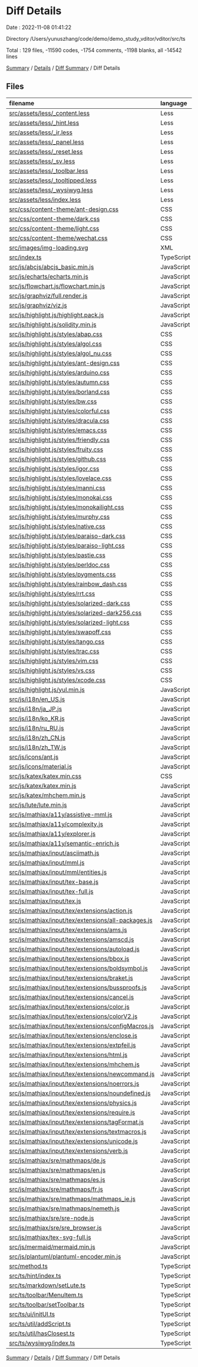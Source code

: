 # Diff Details

Date : 2022-11-08 01:41:22

Directory /Users/yunuszhang/code/demo/demo_study_vditor/vditor/src/ts

Total : 129 files,  -11590 codes, -1754 comments, -1198 blanks, all -14542 lines

[Summary](results.md) / [Details](details.md) / [Diff Summary](diff.md) / Diff Details

## Files
| filename | language | code | comment | blank | total |
| :--- | :--- | ---: | ---: | ---: | ---: |
| [src/assets/less/_content.less](/src/assets/less/_content.less) | Less | -245 | 0 | -39 | -284 |
| [src/assets/less/_hint.less](/src/assets/less/_hint.less) | Less | -60 | 0 | -8 | -68 |
| [src/assets/less/_ir.less](/src/assets/less/_ir.less) | Less | -228 | -1 | -47 | -276 |
| [src/assets/less/_panel.less](/src/assets/less/_panel.less) | Less | -92 | -6 | -13 | -111 |
| [src/assets/less/_reset.less](/src/assets/less/_reset.less) | Less | -505 | 0 | -99 | -604 |
| [src/assets/less/_sv.less](/src/assets/less/_sv.less) | Less | -107 | 0 | -26 | -133 |
| [src/assets/less/_toolbar.less](/src/assets/less/_toolbar.less) | Less | -155 | 0 | -26 | -181 |
| [src/assets/less/_tooltipped.less](/src/assets/less/_tooltipped.less) | Less | -146 | -6 | -20 | -172 |
| [src/assets/less/_wysiwyg.less](/src/assets/less/_wysiwyg.less) | Less | -163 | 0 | -33 | -196 |
| [src/assets/less/index.less](/src/assets/less/index.less) | Less | -70 | 0 | -19 | -89 |
| [src/css/content-theme/ant-design.css](/src/css/content-theme/ant-design.css) | CSS | -154 | -26 | -31 | -211 |
| [src/css/content-theme/dark.css](/src/css/content-theme/dark.css) | CSS | -76 | -26 | -22 | -124 |
| [src/css/content-theme/light.css](/src/css/content-theme/light.css) | CSS | -59 | -26 | -17 | -102 |
| [src/css/content-theme/wechat.css](/src/css/content-theme/wechat.css) | CSS | -58 | -26 | -11 | -95 |
| [src/images/img-loading.svg](/src/images/img-loading.svg) | XML | -1 | 0 | 0 | -1 |
| [src/index.ts](/src/index.ts) | TypeScript | -432 | -35 | -49 | -516 |
| [src/js/abcjs/abcjs_basic.min.js](/src/js/abcjs/abcjs_basic.min.js) | JavaScript | -1 | -2 | 0 | -3 |
| [src/js/echarts/echarts.min.js](/src/js/echarts/echarts.min.js) | JavaScript | -1 | -19 | -4 | -24 |
| [src/js/flowchart.js/flowchart.min.js](/src/js/flowchart.js/flowchart.min.js) | JavaScript | -3 | -4 | -2 | -9 |
| [src/js/graphviz/full.render.js](/src/js/graphviz/full.render.js) | JavaScript | -65 | -6 | -19 | -90 |
| [src/js/graphviz/viz.js](/src/js/graphviz/viz.js) | JavaScript | -256 | -23 | -55 | -334 |
| [src/js/highlight.js/highlight.pack.js](/src/js/highlight.js/highlight.pack.js) | JavaScript | -1,612 | -5 | 0 | -1,617 |
| [src/js/highlight.js/solidity.min.js](/src/js/highlight.js/solidity.min.js) | JavaScript | -73 | 0 | 0 | -73 |
| [src/js/highlight.js/styles/abap.css](/src/js/highlight.js/styles/abap.css) | CSS | -136 | -5 | -15 | -156 |
| [src/js/highlight.js/styles/algol.css](/src/js/highlight.js/styles/algol.css) | CSS | -121 | -3 | -20 | -144 |
| [src/js/highlight.js/styles/algol_nu.css](/src/js/highlight.js/styles/algol_nu.css) | CSS | -80 | -5 | -6 | -91 |
| [src/js/highlight.js/styles/ant-design.css](/src/js/highlight.js/styles/ant-design.css) | CSS | -325 | -65 | -80 | -470 |
| [src/js/highlight.js/styles/arduino.css](/src/js/highlight.js/styles/arduino.css) | CSS | -136 | -5 | -17 | -158 |
| [src/js/highlight.js/styles/autumn.css](/src/js/highlight.js/styles/autumn.css) | CSS | -118 | -9 | -12 | -139 |
| [src/js/highlight.js/styles/borland.css](/src/js/highlight.js/styles/borland.css) | CSS | -127 | -5 | -16 | -148 |
| [src/js/highlight.js/styles/bw.css](/src/js/highlight.js/styles/bw.css) | CSS | -127 | -5 | -19 | -151 |
| [src/js/highlight.js/styles/colorful.css](/src/js/highlight.js/styles/colorful.css) | CSS | -136 | -9 | -14 | -159 |
| [src/js/highlight.js/styles/dracula.css](/src/js/highlight.js/styles/dracula.css) | CSS | -122 | -5 | -14 | -141 |
| [src/js/highlight.js/styles/emacs.css](/src/js/highlight.js/styles/emacs.css) | CSS | -135 | -19 | -14 | -168 |
| [src/js/highlight.js/styles/friendly.css](/src/js/highlight.js/styles/friendly.css) | CSS | -149 | -10 | -25 | -184 |
| [src/js/highlight.js/styles/fruity.css](/src/js/highlight.js/styles/fruity.css) | CSS | -103 | -9 | -12 | -124 |
| [src/js/highlight.js/styles/github.css](/src/js/highlight.js/styles/github.css) | CSS | -151 | -5 | -19 | -175 |
| [src/js/highlight.js/styles/igor.css](/src/js/highlight.js/styles/igor.css) | CSS | -105 | -5 | -15 | -125 |
| [src/js/highlight.js/styles/lovelace.css](/src/js/highlight.js/styles/lovelace.css) | CSS | -128 | -8 | -11 | -147 |
| [src/js/highlight.js/styles/manni.css](/src/js/highlight.js/styles/manni.css) | CSS | -121 | -9 | -10 | -140 |
| [src/js/highlight.js/styles/monokai.css](/src/js/highlight.js/styles/monokai.css) | CSS | -120 | -3 | -10 | -133 |
| [src/js/highlight.js/styles/monokailight.css](/src/js/highlight.js/styles/monokailight.css) | CSS | -153 | -14 | -14 | -181 |
| [src/js/highlight.js/styles/murphy.css](/src/js/highlight.js/styles/murphy.css) | CSS | -126 | -7 | -12 | -145 |
| [src/js/highlight.js/styles/native.css](/src/js/highlight.js/styles/native.css) | CSS | -132 | -19 | -14 | -165 |
| [src/js/highlight.js/styles/paraiso-dark.css](/src/js/highlight.js/styles/paraiso-dark.css) | CSS | -116 | -11 | -11 | -138 |
| [src/js/highlight.js/styles/paraiso-light.css](/src/js/highlight.js/styles/paraiso-light.css) | CSS | -116 | -11 | -10 | -137 |
| [src/js/highlight.js/styles/pastie.css](/src/js/highlight.js/styles/pastie.css) | CSS | -146 | -10 | -25 | -181 |
| [src/js/highlight.js/styles/perldoc.css](/src/js/highlight.js/styles/perldoc.css) | CSS | -120 | -12 | -10 | -142 |
| [src/js/highlight.js/styles/pygments.css](/src/js/highlight.js/styles/pygments.css) | CSS | -136 | -7 | -17 | -160 |
| [src/js/highlight.js/styles/rainbow_dash.css](/src/js/highlight.js/styles/rainbow_dash.css) | CSS | -143 | -5 | -17 | -165 |
| [src/js/highlight.js/styles/rrt.css](/src/js/highlight.js/styles/rrt.css) | CSS | -125 | -10 | -25 | -160 |
| [src/js/highlight.js/styles/solarized-dark.css](/src/js/highlight.js/styles/solarized-dark.css) | CSS | -123 | -11 | -13 | -147 |
| [src/js/highlight.js/styles/solarized-dark256.css](/src/js/highlight.js/styles/solarized-dark256.css) | CSS | -124 | -9 | -14 | -147 |
| [src/js/highlight.js/styles/solarized-light.css](/src/js/highlight.js/styles/solarized-light.css) | CSS | -141 | -11 | -12 | -164 |
| [src/js/highlight.js/styles/swapoff.css](/src/js/highlight.js/styles/swapoff.css) | CSS | -121 | -6 | -18 | -145 |
| [src/js/highlight.js/styles/tango.css](/src/js/highlight.js/styles/tango.css) | CSS | -161 | -10 | -13 | -184 |
| [src/js/highlight.js/styles/trac.css](/src/js/highlight.js/styles/trac.css) | CSS | -134 | -10 | -24 | -168 |
| [src/js/highlight.js/styles/vim.css](/src/js/highlight.js/styles/vim.css) | CSS | -127 | -5 | -13 | -145 |
| [src/js/highlight.js/styles/vs.css](/src/js/highlight.js/styles/vs.css) | CSS | -97 | -5 | -12 | -114 |
| [src/js/highlight.js/styles/xcode.css](/src/js/highlight.js/styles/xcode.css) | CSS | -148 | -6 | -21 | -175 |
| [src/js/highlight.js/yul.min.js](/src/js/highlight.js/yul.min.js) | JavaScript | -30 | 0 | 0 | -30 |
| [src/js/i18n/en_US.js](/src/js/i18n/en_US.js) | JavaScript | -85 | 0 | -1 | -86 |
| [src/js/i18n/ja_JP.js](/src/js/i18n/ja_JP.js) | JavaScript | -85 | 0 | -1 | -86 |
| [src/js/i18n/ko_KR.js](/src/js/i18n/ko_KR.js) | JavaScript | -85 | 0 | -1 | -86 |
| [src/js/i18n/ru_RU.js](/src/js/i18n/ru_RU.js) | JavaScript | -85 | 0 | -1 | -86 |
| [src/js/i18n/zh_CN.js](/src/js/i18n/zh_CN.js) | JavaScript | -85 | 0 | -1 | -86 |
| [src/js/i18n/zh_TW.js](/src/js/i18n/zh_TW.js) | JavaScript | -85 | 0 | -1 | -86 |
| [src/js/icons/ant.js](/src/js/icons/ant.js) | JavaScript | -174 | 0 | -1 | -175 |
| [src/js/icons/material.js](/src/js/icons/material.js) | JavaScript | -195 | 0 | -1 | -196 |
| [src/js/katex/katex.min.css](/src/js/katex/katex.min.css) | CSS | -1 | 0 | -1 | -2 |
| [src/js/katex/katex.min.js](/src/js/katex/katex.min.js) | JavaScript | -1 | -1 | -1 | -3 |
| [src/js/katex/mhchem.min.js](/src/js/katex/mhchem.min.js) | JavaScript | -1 | 0 | -1 | -2 |
| [src/js/lute/lute.min.js](/src/js/lute/lute.min.js) | JavaScript | -59 | 0 | -5 | -64 |
| [src/js/mathjax/a11y/assistive-mml.js](/src/js/mathjax/a11y/assistive-mml.js) | JavaScript | -1 | 0 | 0 | -1 |
| [src/js/mathjax/a11y/complexity.js](/src/js/mathjax/a11y/complexity.js) | JavaScript | -1 | 0 | 0 | -1 |
| [src/js/mathjax/a11y/explorer.js](/src/js/mathjax/a11y/explorer.js) | JavaScript | -1 | 0 | 0 | -1 |
| [src/js/mathjax/a11y/semantic-enrich.js](/src/js/mathjax/a11y/semantic-enrich.js) | JavaScript | -1 | 0 | 0 | -1 |
| [src/js/mathjax/input/asciimath.js](/src/js/mathjax/input/asciimath.js) | JavaScript | -1 | 0 | 0 | -1 |
| [src/js/mathjax/input/mml.js](/src/js/mathjax/input/mml.js) | JavaScript | -1 | 0 | 0 | -1 |
| [src/js/mathjax/input/mml/entities.js](/src/js/mathjax/input/mml/entities.js) | JavaScript | -1 | 0 | 0 | -1 |
| [src/js/mathjax/input/tex-base.js](/src/js/mathjax/input/tex-base.js) | JavaScript | -1 | 0 | 0 | -1 |
| [src/js/mathjax/input/tex-full.js](/src/js/mathjax/input/tex-full.js) | JavaScript | -1 | 0 | 0 | -1 |
| [src/js/mathjax/input/tex.js](/src/js/mathjax/input/tex.js) | JavaScript | -1 | 0 | 0 | -1 |
| [src/js/mathjax/input/tex/extensions/action.js](/src/js/mathjax/input/tex/extensions/action.js) | JavaScript | -1 | 0 | 0 | -1 |
| [src/js/mathjax/input/tex/extensions/all-packages.js](/src/js/mathjax/input/tex/extensions/all-packages.js) | JavaScript | -1 | 0 | 0 | -1 |
| [src/js/mathjax/input/tex/extensions/ams.js](/src/js/mathjax/input/tex/extensions/ams.js) | JavaScript | -1 | 0 | 0 | -1 |
| [src/js/mathjax/input/tex/extensions/amscd.js](/src/js/mathjax/input/tex/extensions/amscd.js) | JavaScript | -1 | 0 | 0 | -1 |
| [src/js/mathjax/input/tex/extensions/autoload.js](/src/js/mathjax/input/tex/extensions/autoload.js) | JavaScript | -1 | 0 | 0 | -1 |
| [src/js/mathjax/input/tex/extensions/bbox.js](/src/js/mathjax/input/tex/extensions/bbox.js) | JavaScript | -1 | 0 | 0 | -1 |
| [src/js/mathjax/input/tex/extensions/boldsymbol.js](/src/js/mathjax/input/tex/extensions/boldsymbol.js) | JavaScript | -1 | 0 | 0 | -1 |
| [src/js/mathjax/input/tex/extensions/braket.js](/src/js/mathjax/input/tex/extensions/braket.js) | JavaScript | -1 | 0 | 0 | -1 |
| [src/js/mathjax/input/tex/extensions/bussproofs.js](/src/js/mathjax/input/tex/extensions/bussproofs.js) | JavaScript | -1 | 0 | 0 | -1 |
| [src/js/mathjax/input/tex/extensions/cancel.js](/src/js/mathjax/input/tex/extensions/cancel.js) | JavaScript | -1 | 0 | 0 | -1 |
| [src/js/mathjax/input/tex/extensions/color.js](/src/js/mathjax/input/tex/extensions/color.js) | JavaScript | -1 | 0 | 0 | -1 |
| [src/js/mathjax/input/tex/extensions/colorV2.js](/src/js/mathjax/input/tex/extensions/colorV2.js) | JavaScript | -1 | 0 | 0 | -1 |
| [src/js/mathjax/input/tex/extensions/configMacros.js](/src/js/mathjax/input/tex/extensions/configMacros.js) | JavaScript | -1 | 0 | 0 | -1 |
| [src/js/mathjax/input/tex/extensions/enclose.js](/src/js/mathjax/input/tex/extensions/enclose.js) | JavaScript | -1 | 0 | 0 | -1 |
| [src/js/mathjax/input/tex/extensions/extpfeil.js](/src/js/mathjax/input/tex/extensions/extpfeil.js) | JavaScript | -1 | 0 | 0 | -1 |
| [src/js/mathjax/input/tex/extensions/html.js](/src/js/mathjax/input/tex/extensions/html.js) | JavaScript | -1 | 0 | 0 | -1 |
| [src/js/mathjax/input/tex/extensions/mhchem.js](/src/js/mathjax/input/tex/extensions/mhchem.js) | JavaScript | -1 | 0 | 0 | -1 |
| [src/js/mathjax/input/tex/extensions/newcommand.js](/src/js/mathjax/input/tex/extensions/newcommand.js) | JavaScript | -1 | 0 | 0 | -1 |
| [src/js/mathjax/input/tex/extensions/noerrors.js](/src/js/mathjax/input/tex/extensions/noerrors.js) | JavaScript | -1 | 0 | 0 | -1 |
| [src/js/mathjax/input/tex/extensions/noundefined.js](/src/js/mathjax/input/tex/extensions/noundefined.js) | JavaScript | -1 | 0 | 0 | -1 |
| [src/js/mathjax/input/tex/extensions/physics.js](/src/js/mathjax/input/tex/extensions/physics.js) | JavaScript | -1 | 0 | 0 | -1 |
| [src/js/mathjax/input/tex/extensions/require.js](/src/js/mathjax/input/tex/extensions/require.js) | JavaScript | -1 | 0 | 0 | -1 |
| [src/js/mathjax/input/tex/extensions/tagFormat.js](/src/js/mathjax/input/tex/extensions/tagFormat.js) | JavaScript | -1 | 0 | 0 | -1 |
| [src/js/mathjax/input/tex/extensions/textmacros.js](/src/js/mathjax/input/tex/extensions/textmacros.js) | JavaScript | -1 | 0 | 0 | -1 |
| [src/js/mathjax/input/tex/extensions/unicode.js](/src/js/mathjax/input/tex/extensions/unicode.js) | JavaScript | -1 | 0 | 0 | -1 |
| [src/js/mathjax/input/tex/extensions/verb.js](/src/js/mathjax/input/tex/extensions/verb.js) | JavaScript | -1 | 0 | 0 | -1 |
| [src/js/mathjax/sre/mathmaps/de.js](/src/js/mathjax/sre/mathmaps/de.js) | JavaScript | -103 | 0 | -2 | -105 |
| [src/js/mathjax/sre/mathmaps/en.js](/src/js/mathjax/sre/mathmaps/en.js) | JavaScript | -109 | 0 | -2 | -111 |
| [src/js/mathjax/sre/mathmaps/es.js](/src/js/mathjax/sre/mathmaps/es.js) | JavaScript | -103 | 0 | -2 | -105 |
| [src/js/mathjax/sre/mathmaps/fr.js](/src/js/mathjax/sre/mathmaps/fr.js) | JavaScript | -103 | 0 | -2 | -105 |
| [src/js/mathjax/sre/mathmaps/mathmaps_ie.js](/src/js/mathjax/sre/mathmaps/mathmaps_ie.js) | JavaScript | -517 | 0 | -2 | -519 |
| [src/js/mathjax/sre/mathmaps/nemeth.js](/src/js/mathjax/sre/mathmaps/nemeth.js) | JavaScript | -103 | 0 | -2 | -105 |
| [src/js/mathjax/sre/sre-node.js](/src/js/mathjax/sre/sre-node.js) | JavaScript | -10 | -1 | 0 | -11 |
| [src/js/mathjax/sre/sre_browser.js](/src/js/mathjax/sre/sre_browser.js) | JavaScript | -447 | -1,187 | 0 | -1,634 |
| [src/js/mathjax/tex-svg-full.js](/src/js/mathjax/tex-svg-full.js) | JavaScript | -1 | 0 | 0 | -1 |
| [src/js/mermaid/mermaid.min.js](/src/js/mermaid/mermaid.min.js) | JavaScript | -1 | -1 | -1 | -3 |
| [src/js/plantuml/plantuml-encoder.min.js](/src/js/plantuml/plantuml-encoder.min.js) | JavaScript | -1 | 0 | 0 | -1 |
| [src/method.ts](/src/method.ts) | TypeScript | -42 | -20 | -4 | -66 |
| [src/ts/hint/index.ts](/src/ts/hint/index.ts) | TypeScript | 97 | 1 | -2 | 96 |
| [src/ts/markdown/setLute.ts](/src/ts/markdown/setLute.ts) | TypeScript | 0 | 2 | 0 | 2 |
| [src/ts/toolbar/MenuItem.ts](/src/ts/toolbar/MenuItem.ts) | TypeScript | 18 | 1 | 0 | 19 |
| [src/ts/toolbar/setToolbar.ts](/src/ts/toolbar/setToolbar.ts) | TypeScript | 53 | 5 | 0 | 58 |
| [src/ts/ui/initUI.ts](/src/ts/ui/initUI.ts) | TypeScript | 37 | 0 | 0 | 37 |
| [src/ts/util/addScript.ts](/src/ts/util/addScript.ts) | TypeScript | 1 | 4 | 0 | 5 |
| [src/ts/util/hasClosest.ts](/src/ts/util/hasClosest.ts) | TypeScript | 21 | 6 | 1 | 28 |
| [src/ts/wysiwyg/index.ts](/src/ts/wysiwyg/index.ts) | TypeScript | 221 | 11 | 0 | 232 |

[Summary](results.md) / [Details](details.md) / [Diff Summary](diff.md) / Diff Details